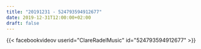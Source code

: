 ```yaml
---
title: "20191231 - 524793594912677"
date: 2019-12-31T12:00:00+02:00
draft: false
---
```


{{< facebookvideov userid="ClareRadelMusic" id="524793594912677" >}}